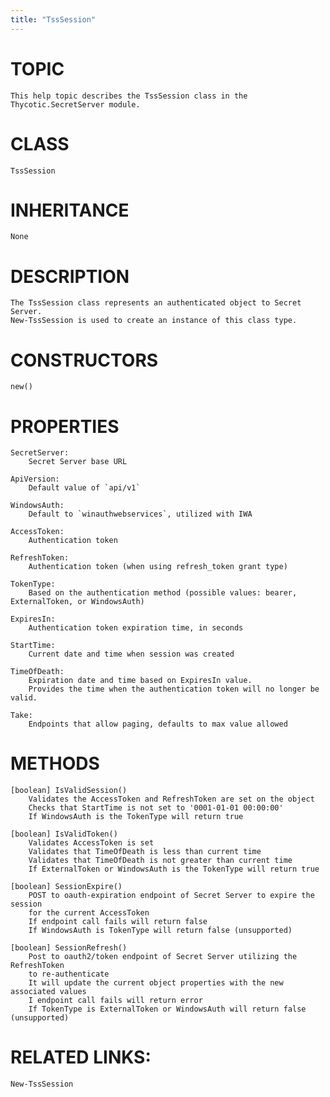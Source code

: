 ```yaml
---
title: "TssSession"
---
```


# TOPIC
    This help topic describes the TssSession class in the Thycotic.SecretServer module.

# CLASS
    TssSession

# INHERITANCE
    None

# DESCRIPTION
    The TssSession class represents an authenticated object to Secret Server.
    New-TssSession is used to create an instance of this class type.

# CONSTRUCTORS
    new()

# PROPERTIES
    SecretServer:
        Secret Server base URL

    ApiVersion:
        Default value of `api/v1`

    WindowsAuth:
        Default to `winauthwebservices`, utilized with IWA

    AccessToken:
        Authentication token

    RefreshToken:
        Authentication token (when using refresh_token grant type)

    TokenType:
        Based on the authentication method (possible values: bearer, ExternalToken, or WindowsAuth)

    ExpiresIn:
        Authentication token expiration time, in seconds

    StartTime:
        Current date and time when session was created

    TimeOfDeath:
        Expiration date and time based on ExpiresIn value.
        Provides the time when the authentication token will no longer be valid.

    Take:
        Endpoints that allow paging, defaults to max value allowed

# METHODS

    [boolean] IsValidSession()
        Validates the AccessToken and RefreshToken are set on the object
        Checks that StartTime is not set to '0001-01-01 00:00:00'
        If WindowsAuth is the TokenType will return true

    [boolean] IsValidToken()
        Validates AccessToken is set
        Validates that TimeOfDeath is less than current time
        Validates that TimeOfDeath is not greater than current time
        If ExternalToken or WindowsAuth is the TokenType will return true

    [boolean] SessionExpire()
        POST to oauth-expiration endpoint of Secret Server to expire the session
        for the current AccessToken
        If endpoint call fails will return false
        If WindowsAuth is TokenType will return false (unsupported)

    [boolean] SessionRefresh()
        Post to oauth2/token endpoint of Secret Server utilizing the RefreshToken
        to re-authenticate
        It will update the current object properties with the new associated values
        I endpoint call fails will return error
        If TokenType is ExternalToken or WindowsAuth will return false (unsupported)

# RELATED LINKS:
    New-TssSession
